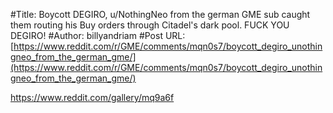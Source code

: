 #Title: Boycott DEGIRO, u/NothingNeo from the german GME sub caught them routing his Buy orders through Citadel's dark pool. FUCK YOU DEGIRO!
#Author: billyandriam
#Post URL: [https://www.reddit.com/r/GME/comments/mqn0s7/boycott_degiro_unothingneo_from_the_german_gme/](https://www.reddit.com/r/GME/comments/mqn0s7/boycott_degiro_unothingneo_from_the_german_gme/)


https://www.reddit.com/gallery/mq9a6f
